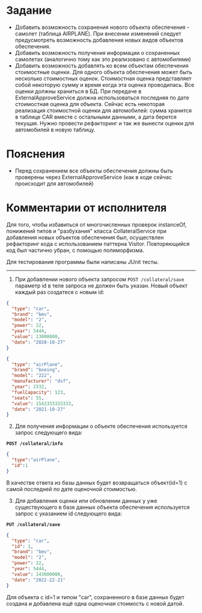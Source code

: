 # Задание 
*	Добавить возможность сохранения нового объекта обеспечения - самолет (таблица AIRPLANE). При внесении изменений следует предусмотреть возможность добавления новых видов объектов обеспечения.
*	Добавить возможность получения информации о сохраненных самолетах (аналогично тому как это реализовано с автомобилями)
*	Добавить возможность добавлять ко всем объектам обеспечения стоимостные оценки. Для одного объекта обеспечения может быть несколько стоимостных оценок. Стоимостная оценка представляет собой некоторую сумму и время когда эта оценка проводилась. Все оценки должны храниться в БД. При передаче в ExternalApproveService должна использоваться последняя по дате стоимостная оценка для объекта.
Сейчас есть некоторая реализация стоимостной оценки для автомобилей: сумма хранится в таблице CAR вместе с остальными данными, а дата берется текущая. Нужно провести рефакторинг и так же вынести оценки для автомобилей в новую таблицу.
# Пояснения
*	Перед сохранением все объекты обеспечения должны быть проверены через ExternalApproveService (как в коде сейчас происходит для автомобилей)

# Комментарии от исполнителя

Для того, чтобы избавиться от многочисленных проверок instanceOf, понижений типов и "разбухания" класса CollateralService при добавления новых объектов обеспечения
 был, осуществлен рефакторинг кода с использованием паттерна Visitor. Повторяющийся код был частично убран, с помощью полиморфизма.
 
 
Для тестирования программы были написаны JUnit тесты.


______

1. При добавлении нового объекта запросом ```POST /collateral/save``` параметр id в теле запроса не должен быть указан. Новый объект каждый раз создатеся с новым id:


```json
{
  "type": "car",
  "brand": "bmv",
  "model": "2",
  "power": 22,
  "year": 5444,
  "value": 13000000,
  "date": "2020-10-27"
}
```

```json
{
  "type": "airPlane",
  "brand": "boeing",
  "model": "222",
  "manufacturer": "dsf",
  "year": 2332,
  "fuelCapacity": 123,
  "seats": 55,
  "value": 1542333333333,
  "date": "2021-10-27"
}
```

2. Для получения информации о объекте обеспечения используется запрос следующего вида:


**```POST /collateral/info```**
```json
{
  "type":"airPlane",
  "id":1
}
```

В качестве ответа из базы данных будет возвращаться объект(id=1) с самой последней по дате оценочной стоимостью. 

3. Для добавления оценки или обновлении данных у уже существующего в базе данных объекта обеспечения используется запрос
 с указанием id следующего вида:
 

**```PUT /collateral/save```**
```json
{
  "type": "car",
  "id": 1,
  "brand": "bmv",
  "model": "2",
  "power": 22,
  "year": 5444,
  "value": 143000000,
  "date": "2022-22-21"
}
```


Для объекта с id=1 и типом "car", сохраненного в базе данных будет создана и добавлена ещё одна оценочная стоимость с новой датой.